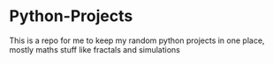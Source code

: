 # Python-Projects
This is a repo for me to keep my random python projects in one place, mostly maths stuff like fractals and simulations
